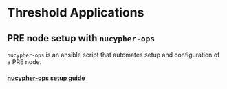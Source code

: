 # Threshold Applications

## PRE node setup with `nucypher-ops`&#x20;

`nucypher-ops` is an ansible script that automates setup and configuration of a PRE node.

#### [nucypher-ops setup guide](pre-setup-nucypher-ops.md)
